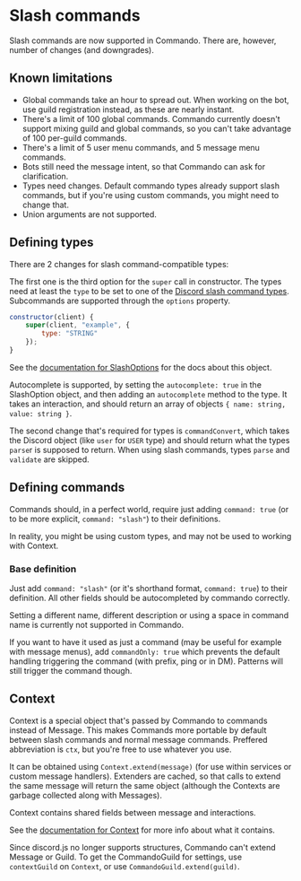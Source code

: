 # Slash commands

Slash commands are now supported in Commando. There are, however, number of changes (and downgrades).

## Known limitations

* Global commands take an hour to spread out. When working on the bot, use guild registration instead, as these are nearly instant.
* There's a limit of 100 global commands. Commando currently doesn't support mixing guild and global commands, so you can't take advantage of 100 per-guild commands.
* There's a limit of 5 user menu commands, and 5 message menu commands.
* Bots still need the message intent, so that Commando can ask for clarification.
* Types need changes. Default commando types already support slash commands, but if you're using custom commands, you might need to change that.
* Union arguments are not supported.

## Defining types

There are 2 changes for slash command-compatible types:

The first one is the third option for the `super` call in constructor. The types need at least the `type` to be set to one of the [Discord slash command types](https://discord.com/developers/docs/interactions/application-commands#application-command-object-application-command-option-type). Subcommands are supported through the `options` property.

```js
constructor(client) {
    super(client, "example", {
        type: "STRING"
    });
}
```

See the [documentation for SlashOptions](#docs/commando/next/typedefs/SlashOptions) for the docs about this object.

Autocomplete is supported, by setting the `autocomplete: true` in the SlashOption object, and then adding an `autocomplete` method to the type. It takes an interaction, and should return an array of objects `{ name: string, value: string }`.

The second change that's required for types is `commandConvert`, which takes the Discord object (like `user` for `USER` type) and should return what the types `parse`r is supposed to return. When using slash commands, types `parse` and `validate` are skipped.

## Defining commands

Commands should, in a perfect world, require just adding `command: true` (or to be more explicit, `command: "slash"`) to their definitions.

In reality, you might be using custom types, and may not be used to working with Context.

### Base definition

Just add `command: "slash"` (or it's shorthand format, `command: true`) to their definition. All other fields should be autocompleted by commando correctly.

Setting a different name, different description or using a space in command name is currently not supported in Commando.

If you want to have it used as just a command (may be useful for example with message menus), add `commandOnly: true` which prevents the default handling triggering the command (with prefix, ping or in DM). Patterns will still trigger the command though.

## Context

Context is a special object that's passed by Commando to commands instead of Message. This makes Commands more portable by default between slash commands and normal message commands. Preffered abbreviation is `ctx`, but you're free to use whatever you use.

It can be obtained using `Context.extend(message)` (for use within services or custom message handlers). Extenders are cached, so that calls to extend the same message will return the same object (although the Contexts are garbage collected along with Messages).

Context contains shared fields between message and interactions.

See the [documentation for Context](#docs/commando/next/class/Context) for more info about what it contains.

<info>Since discord.js no longer supports structures, Commando can't extend Message or Guild. To get the CommandoGuild for settings, use `contextGuild` on `Context`, or use `CommandoGuild.extend(guild)`.</info>
